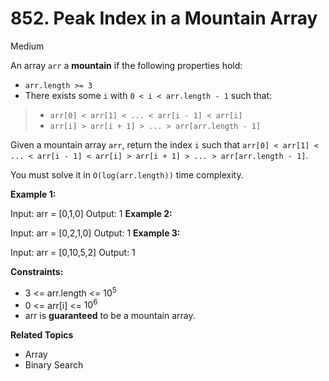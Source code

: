# 852. Peak Index in a Mountain Array

Medium

An array `arr` a **mountain** if the following properties hold:

- `arr.length >= 3`
- There exists some `i` with `0 < i < arr.length - 1` such that:
> - `arr[0] < arr[1] < ... < arr[i - 1] < arr[i]` 
> - `arr[i] > arr[i + 1] > ... > arr[arr.length - 1]`

Given a mountain array `arr`, return the index `i` such that `arr[0] < arr[1] < ... < arr[i - 1] < arr[i] > arr[i + 1] > ... > arr[arr.length - 1]`.

You must solve it in `O(log(arr.length))` time complexity.

 

**Example 1:**

Input: arr = [0,1,0]
Output: 1
**Example 2:**

Input: arr = [0,2,1,0]
Output: 1
**Example 3:**

Input: arr = [0,10,5,2]
Output: 1
 

**Constraints:**

- 3 <= arr.length <= $10^5$
- 0 <= arr[i] <= $10^6$
- arr is **guaranteed** to be a mountain array.

**Related Topics**
- Array
- Binary Search